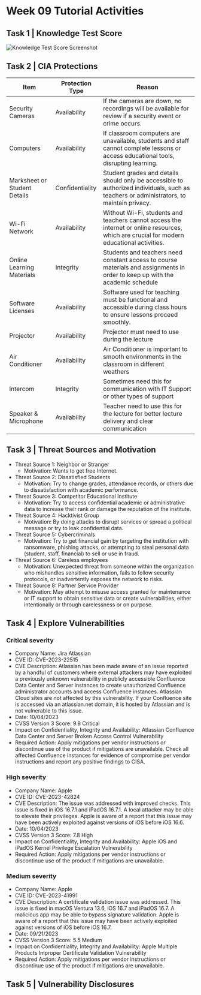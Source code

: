 
# Week 09 Tutorial Activities

## Task 1 | Knowledge Test Score

![Knowledge Test Score Screenshot](./images/week9_knowledgetest_screenshot.PNG)

## Task 2 | CIA Protections

|  Item              | Protection Type    | Reason             |
| ------------------ | ------------------ | ------------------ |
| Security Cameras       | Availability       | If the cameras are down, no recordings will be available for review if a security event or crime occurs.       |
| Computers       | Availability       | If classroom computers are unavailable, students and staff cannot complete lessons or access educational tools, disrupting learning.       |
| Marksheet or Student Details       | Confidentiality       | Student grades and details should only be accessible to authorized individuals, such as teachers or administrators, to maintain privacy.       |
| Wi-Fi Network       | Availability       | Without Wi-Fi, students and teachers cannot access the internet or online resources, which are crucial for modern educational activities.       |
| Online Learning Materials       | Integrity       | Students and teachers need constant access to course materials and assignments in order to keep up with the academic schedule      |
| Software Licenses       | Availability       | Software used for teaching must be functional and accessible during class hours to ensure lessons proceed smoothly.       |
| Projector       | Availability       | Projector must need to use during the lecture       |
| Air Conditioner       | Availability       | Air Conditioner is important to smooth environments in the classroom in different weathers       |
| Intercom       | Integrity       | Sometimes need this for communication with IT Support or other types of support       |
| Speaker & Microphone       | Availability       | Teacher need to use this for the lecture for better lecture delivery and clear communication       |

## Task 3 | Threat Sources and Motivation

- Threat Source 1: Neighbor or Stranger
   - Motivation: Wants to get free Internet.
- Threat Source 2: Dissatisfied Students
  - Motivation: Try to change grades, attendance records, or others due to dissatisfaction with academic performance.
- Threat Source 3: Competitor Educational Institute
  - Motivation: Try to access confidential academic or administrative data to increase their rank or damage the reputation of the institute.
- Threat Source 4: Hacktivist Group
  - Motivation: By doing attacks to disrupt services or spread a political message or try to leak confidential data.
- Threat Source 5: Cybercriminals
  - Motivation: Try to get financial gain by targeting the institution with ransomware, phishing attacks, or attempting to steal personal data (student, staff, financial) to sell or use in fraud.
- Threat Source 6: Careless employees
  - Motivation: Unexpected threat from someone within the organization who mishandles sensitive information, fails to follow security protocols, or inadvertently exposes the network to risks.
- Threat Source 8: Partner Service Provider
  - Motivation: May attempt to misuse access granted for maintenance or IT support to obtain sensitive data or create vulnerabilities, either intentionally or through carelessness or on purpose.

## Task 4 | Explore Vulnerabilities

### Critical severity
- Company Name: Jira Atlassian
- CVE ID: CVE-2023-22515
- CVE Description: Atlassian has been made aware of an issue reported by a handful of customers where external attackers may have exploited a previously unknown vulnerability in publicly accessible Confluence Data Center and Server instances to create unauthorized Confluence administrator accounts and access Confluence instances. Atlassian Cloud sites are not affected by this vulnerability. If your Confluence site is accessed via an atlassian.net domain, it is hosted by Atlassian and is not vulnerable to this issue.
- Date: 10/04/2023
- CVSS Version 3 Score: 9.8 Critical
- Impact on Confidentiality, Integrity and Availability: Atlassian Confluence Data Center and Server Broken Access Control Vulnerability
- Required Action: Apply mitigations per vendor instructions or discontinue use of the product if mitigations are unavailable. Check all affected Confluence instances for evidence of compromise per vendor instructions and report any positive findings to CISA.

### High severity
- Company Name: Apple
- CVE ID: CVE-2023-42824
- CVE Description: The issue was addressed with improved checks. This issue is fixed in iOS 16.7.1 and iPadOS 16.7.1. A local attacker may be able to elevate their privileges. Apple is aware of a report that this issue may have been actively exploited against versions of iOS before iOS 16.6.
- Date: 10/04/2023
- CVSS Version 3 Score: 7.8 High
- Impact on Confidentiality, Integrity and Availability: Apple iOS and iPadOS Kernel Privilege Escalation Vulnerability
- Required Action: Apply mitigations per vendor instructions or discontinue use of the product if mitigations are unavailable.

### Medium severity
- Company Name: Apple
- CVE ID: CVE-2023-41991
- CVE Description: A certificate validation issue was addressed. This issue is fixed in macOS Ventura 13.6, iOS 16.7 and iPadOS 16.7. A malicious app may be able to bypass signature validation. Apple is aware of a report that this issue may have been actively exploited against versions of iOS before iOS 16.7.
- Date: 09/21/2023
- CVSS Version 3 Score: 5.5 Medium
- Impact on Confidentiality, Integrity and Availability: Apple Multiple Products Improper Certificate Validation Vulnerability
- Required Action: Apply mitigations per vendor instructions or discontinue use of the product if mitigations are unavailable.

## Task 5 | Vulnerability Disclosures

